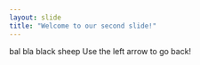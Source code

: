 ```yaml
---
layout: slide
title: "Welcome to our second slide!"
---
```

bal bla black sheep
Use the left arrow to go back!
